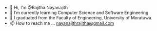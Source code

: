 - 👋 Hi, I’m @Rajitha Nayanajith
- 🌱 I’m currently learning Computer Science and Software Engineering
- 🔭 I graduated from the Faculty of Engineering, University of Moratuwa.
- 📫 How to reach me ... nayanajithrajitha@gmail.com

<!---
Rajitha142/Rajitha142 is a ✨ special ✨ repository because its `README.md` (this file) appears on your GitHub profile.
You can click the Preview link to take a look at your changes.
--->
